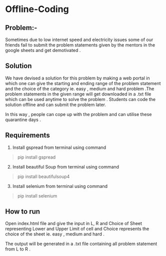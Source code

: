 # Offline-Coding

## Problem:-
Sometimes due to low internet speed and electricity issues some of our friends fail to submit the problem statements given by the mentors in the google sheets and get demotivated . <br/>

## Solution
We have devised a solution for this problem by making a web portal in which one can give the starting and ending range of the problem statement and the choice of the category ie. easy , medium and hard problem .The problem statements in the given range will get downloaded in a .txt file which can be used anytime to solve the problem . Students can code the solution offline and can submit the problem later. <br/>



In this way , people can cope up with the problem and can utilise these quarantine days .

## Requirements <br/>

1) Install gspread from terminal using command <br/>
 > pip install gspread <br/>
2) Install beautiful Soup from terminal using command <br/>
> pip install beautifulsoup4
3) Install selenium from terminal using command <br/>
> pip install selenium

## How to run

Open index.html file and give the input in L, R and Choice of Sheet representing Lower and Upper Limit of cell
and Choice represents the choice of the sheet ie. easy , medium and hard . <br/>

The output will be generated in a .txt file containing all problem statement from L to R .

 
